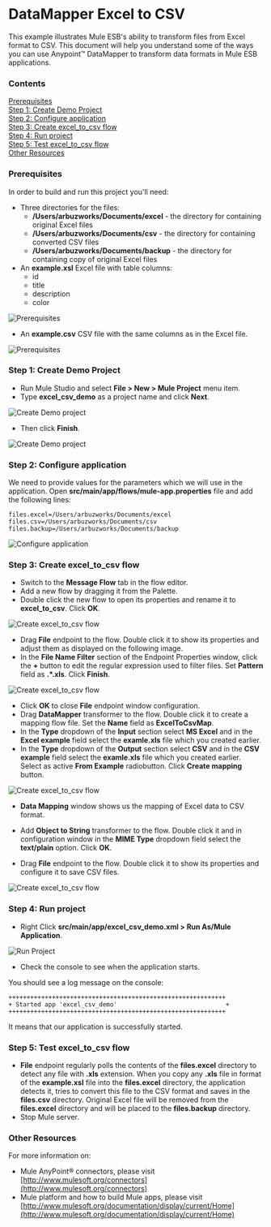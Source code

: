 # DataMapper Excel to CSV

This example illustrates Mule ESB's ability to transform files from Excel format to CSV. This document will help you understand some of the ways you can use Anypoint™ DataMapper to transform data formats in Mule ESB applications.

### Contents 

[Prerequisites](#prerequisites)    
[Step 1: Create Demo Project](#step1)   
[Step 2: Configure application](#step2)  
[Step 3: Create excel_to_csv flow](#step3)   
[Step 4: Run project](#step4)   
[Step 5: Test excel_to_csv flow](#step5)   
[Other Resources](#other)   

### Prerequisites

In order to build and run this project you'll need:

* Three directories for the files:
    - **/Users/arbuzworks/Documents/excel** - the directory for containing original Excel files
    - **/Users/arbuzworks/Documents/csv** - the directory for containing converted CSV files
    - **/Users/arbuzworks/Documents/backup** - the directory for containing copy of original Excel files
* An **example.xsl** Excel file with table columns:
    - id   
    - title   
    - description
    - color

![Prerequisites](images/step0-1.png)

* An **example.csv** CSV file with the same columns as in the Excel file.

![Prerequisites](images/step0-2.png)

### Step 1: Create Demo Project

* Run Mule Studio and select **File \> New \> Mule Project** menu item.  
* Type **excel_csv_demo** as a project name and click **Next**.  

![Create Demo project](images/step1-1.png)

* Then click **Finish**.

![Create Demo project](images/step1-2.png)

### Step 2: Configure application

We need to provide values for the parameters which we will use in the application. Open **src/main/app/flows/mule-app.properties** file and add the following lines:

```
files.excel=/Users/arbuzworks/Documents/excel
files.csv=/Users/arbuzworks/Documents/csv
files.backup=/Users/arbuzworks/Documents/backup
```

![Configure application](images/step2-1.png)

### Step 3: Create excel_to_csv flow

* Switch to the **Message Flow** tab in the flow editor.
* Add a new flow by dragging it from the Palette.
* Double click the new flow to open its properties and rename it to **excel_to_csv**. Click **OK**.

![Create excel_to_csv flow](images/step3-1.png)

* Drag **File** endpoint to the flow. Double click it to show its properties and adjust them as displayed on the following image.
* In the **File Name Filter** section of the Endpoint Properties window, click the **+** button to edit the regular expression used to filter files. Set **Pattern** field as **.*.xls**. Click **Finish**.

![Create excel_to_csv flow](images/step3-3.png)

* Click **OK** to close **File** endpoint window configuration.
* Drag **DataMapper** transformer to the flow. Double click it to create a mapping flow file. Set the **Name** field as **ExcelToCsvMap**. 
* In the **Type** dropdown of the **Input** section select **MS Excel** and in the **Excel example** field select the **examle.xls** file which you created earlier.
* In the **Type** dropdown of the **Output** section select **CSV** and in the **CSV example** field select the **examle.xls** file which you created earlier. Select as active **From Example** radiobutton. Click **Create mapping** button.

![Create excel_to_csv flow](images/step3-5.png)

* **Data Mapping** window shows us the mapping of Excel data to CSV format.

* Add **Object to String** transformer to the flow. Double click it and in configuration window in the **MIME Type** dropdown field select the **text/plain** option. Click **OK**.

* Drag **File** endpoint to the flow. Double click it to show its properties and configure it to save CSV files.

![Create excel_to_csv flow](images/step3-7.png)

### Step 4: Run project

* Right Click **src/main/app/excel_csv_demo.xml \> Run As/Mule Application**.

![Run Project](images/step4-1.png) 

* Check the console to see when the application starts.  

You should see a log message on the console:  
 
    ++++++++++++++++++++++++++++++++++++++++++++++++++++++++++++    
    + Started app 'excel_csv_demo'                              +    
    ++++++++++++++++++++++++++++++++++++++++++++++++++++++++++++   

It means that our application is successfully started.


### Step 5: Test excel_to_csv flow

* **File** endpoint regularly polls the contents of the **files.excel** directory to detect any file with **.xls** extension. When you copy any **.xls** file in format of the **example.xsl** file into the **files.excel** directory, the application detects it, tries to convert this file to the CSV format and saves in the **files.csv** directory. Original Excel file will be removed from the **files.excel** directory and will be placed to the **files.backup** directory.
* Stop Mule server.

### Other Resources

For more information on:

- Mule AnyPoint® connectors, please visit [http://www.mulesoft.org/connectors](http://www.mulesoft.org/connectors)
- Mule platform and how to build Mule apps, please visit [http://www.mulesoft.org/documentation/display/current/Home](http://www.mulesoft.org/documentation/display/current/Home)